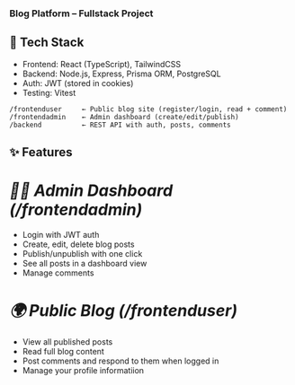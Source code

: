 ### **Blog Platform – Fullstack Project**

## **🔧 Tech Stack**
- Frontend: React (TypeScript), TailwindCSS
- Backend: Node.js, Express, Prisma ORM, PostgreSQL
- Auth: JWT (stored in cookies)
- Testing: Vitest

```
/frontenduser     ← Public blog site (register/login, read + comment)
/frontendadmin    ← Admin dashboard (create/edit/publish)
/backend          ← REST API with auth, posts, comments
```
## **✨ Features**

# *🧑‍💻 Admin Dashboard (/frontendadmin)*
- Login with JWT auth
- Create, edit, delete blog posts
- Publish/unpublish with one click
- See all posts in a dashboard view
- Manage comments

# *🌍 Public Blog (/frontenduser)*
- View all published posts
- Read full blog content
- Post comments and respond to them when logged in
- Manage your profile informatiion
